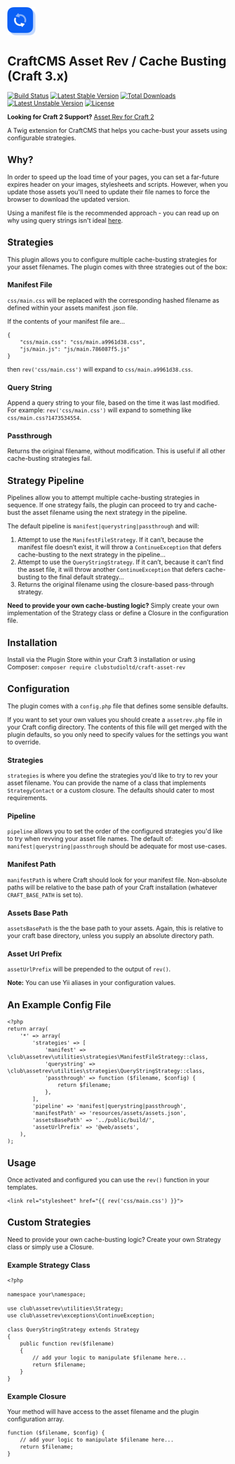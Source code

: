 <img src="./src/icon.svg" width="64">

# CraftCMS Asset Rev / Cache Busting (Craft 3.x)
[![Build Status](https://travis-ci.org/clubstudioltd/craft-asset-rev.svg?branch=v6)](https://travis-ci.org/clubstudioltd/craft-asset-rev)
[![Latest Stable Version](https://poser.pugx.org/clubstudioltd/craft-asset-rev/v/stable)](https://packagist.org/packages/clubstudioltd/craft-asset-rev)
[![Total Downloads](https://poser.pugx.org/clubstudioltd/craft-asset-rev/downloads)](https://packagist.org/packages/clubstudioltd/craft-asset-rev)
[![Latest Unstable Version](https://poser.pugx.org/clubstudioltd/craft-asset-rev/v/unstable)](https://packagist.org/packages/clubstudioltd/craft-asset-rev)
[![License](https://poser.pugx.org/clubstudioltd/craft-asset-rev/license)](https://packagist.org/packages/clubstudioltd/craft-asset-rev)

**Looking for Craft 2 Support?** [Asset Rev for Craft 2](https://github.com/clubstudioltd/craft-asset-rev/tree/v5)

A Twig extension for CraftCMS that helps you cache-bust your assets using configurable strategies.

## Why?
In order to speed up the load time of your pages, you can set a far-future expires header on your images, stylesheets and scripts. However, when you update those assets you'll need to update their file names to force the browser to download the updated version.

Using a manifest file is the recommended approach - you can read up on why using query strings isn't ideal [here](http://www.stevesouders.com/blog/2008/08/23/revving-filenames-dont-use-querystring/).

## Strategies
This plugin allows you to configure multiple cache-busting strategies for your asset filenames.  The plugin comes with three strategies out of the box:

### Manifest File
`css/main.css` will be replaced with the corresponding hashed filename as defined within your assets manifest .json file.

If the contents of your manifest file are...

```
{
    "css/main.css": "css/main.a9961d38.css",
    "js/main.js": "js/main.786087f5.js"
}
```

then `rev('css/main.css')` will expand to `css/main.a9961d38.css`.

### Query String
Append a query string to your file, based on the time it was last modified. For example: `rev('css/main.css')` will expand to something like `css/main.css?1473534554`.

### Passthrough
Returns the original filename, without modification. This is useful if all other cache-busting strategies fail. 

## Strategy Pipeline
Pipelines allow you to attempt multiple cache-busting strategies in sequence. If one strategy fails, the plugin can proceed to try and cache-bust the asset filename using the next strategy in the pipeline.

The default pipeline is `manifest|querystring|passthrough` and will:

1. Attempt to use the `ManifestFileStrategy`. If it can’t, because the manifest file doesn’t exist, it will throw a `ContinueException` that defers cache-busting to the next strategy in the pipeline…
2. Attempt to use the `QueryStringStrategy`. If it can’t, because it can’t find the asset file, it will throw another `ContinueException` that defers cache-busting to the final default strategy…
3. Returns the original filename using the closure-based pass-through strategy.

**Need to provide your own cache-busting logic?** Simply create your own implementation of the Strategy class or define a Closure in the configuration file.

## Installation
Install via the Plugin Store within your Craft 3 installation or using Composer: `composer require clubstudioltd/craft-asset-rev`

## Configuration
The plugin comes with a `config.php` file that defines some sensible defaults.

If you want to set your own values you should create a `assetrev.php` file in your Craft config directory. The contents of this file will get merged with the plugin defaults, so you only need to specify values for the settings you want to override.

### Strategies
`strategies` is where you define the strategies you'd like to try to rev your asset filename. You can provide the name of a class that implements `StrategyContact` or a custom closure. The defaults should cater to most requirements.

### Pipeline
`pipeline` allows you to set the order of the configured strategies you'd like to try when revving your asset file names. The default of: `manifest|querystring|passthrough` should be adequate for most use-cases.

### Manifest Path
`manifestPath` is where Craft should look for your manifest file. Non-absolute paths will be relative to the base path of your Craft installation (whatever `CRAFT_BASE_PATH` is set to).

### Assets Base Path
`assetsBasePath` is the the base path to your assets. Again, this is relative to your craft base directory, unless you supply an absolute directory path.

### Asset Url Prefix
`assetUrlPrefix` will be prepended to the output of `rev()`.

**Note:** You can use Yii aliases in your configuration values.

## An Example Config File
```
<?php
return array(
    '*' => array(
        'strategies' => [
            'manifest' => \club\assetrev\utilities\strategies\ManifestFileStrategy::class,
            'querystring' => \club\assetrev\utilities\strategies\QueryStringStrategy::class,
            'passthrough' => function ($filename, $config) {
                return $filename;
            },
        ],
        'pipeline' => 'manifest|querystring|passthrough',
        'manifestPath' => 'resources/assets/assets.json',
        'assetsBasePath' => '../public/build/',
        'assetUrlPrefix' => '@web/assets',
    ),
);
```

## Usage
Once activated and configured you can use the `rev()` function in your templates.

```
<link rel="stylesheet" href="{{ rev('css/main.css') }}">
```

## Custom Strategies
Need to provide your own cache-busting logic? Create your own Strategy class or simply use a Closure.

### Example Strategy Class
```
<?php

namespace your\namespace;

use club\assetrev\utilities\Strategy;
use club\assetrev\exceptions\ContinueException;

class QueryStringStrategy extends Strategy
{
    public function rev($filename)
    {
        // add your logic to manipulate $filename here...
        return $filename;
    }
}
```

### Example Closure
Your method will have access to the asset filename and the plugin configuration array.

```
function ($filename, $config) {
    // add your logic to manipulate $filename here...
    return $filename;
}
```
